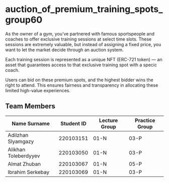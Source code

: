 # auction_of_premium_training_spots_group60

As the owner of a gym, you’ve partnered with famous sportspeople and coaches to offer exclusive training sessions at select time slots. These sessions are extremely valuable, but instead of assigning a fixed price, you want to let the market decide through an auction system.

Each training session is represented as a unique NFT (ERC-721 token) — an asset that guarantees access to that exclusive training spot with a specic coach.

Users can bid on these premium spots, and the highest bidder wins the right to attend. This ensures fairness and transparency in allocating these limited high-value experiences.

## Team Members

| Name Surname          | Student ID  | Lecture Group | Practice Group |
|-----------------------|-------------|---------------|----------------|
| Adilzhan Slyamgazy    | 220103151   | 01-N          | 03-P           | 
| Alikhan Toleberdyyev  | 220103050   | 01-N          | 03-P           | 
| Almat Zhuban          | 220103067   | 01-N          | 05-P           |
| Ibrahim Serkebay      | 220103069   | 01-N          | 03-P           |
